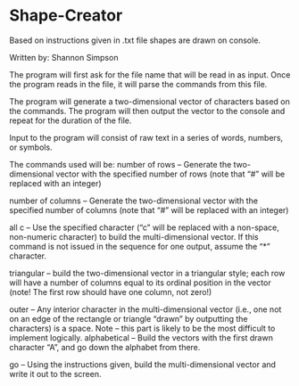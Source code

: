 Shape-Creator
=============

Based on instructions given in .txt file shapes are drawn on console.


Written by: Shannon Simpson

The program will first ask for the file name that will be read in as input. Once the program reads in the file, 
it will parse the commands from this file.

The program will generate a two-dimensional vector of characters based on the commands.
The program will then output the vector to the console and repeat for the duration of the file.

Input to the program will consist of raw text in a series of words, numbers, or symbols. 

The commands used will be:
number of rows – Generate the two-dimensional vector with the specified number of rows 
          (note that “#” will be replaced with an integer)
          
number of columns – Generate the two-dimensional vector with the specified number of columns 
          (note that “#” will be replaced with an integer)
          
all c – Use the specified character (“c” will be replaced with a non-space, non-numeric character) 
        to build the multi-dimensional vector. 
        If this command is not issued in the sequence for one output, assume the “*” character.
        
triangular – build the two-dimensional vector in a triangular style; 
            each row will have a number of columns equal to its ordinal position in the vector 
            (note! The first row should have one column, not zero!)
            
outer – Any interior character in the multi-dimensional vector 
      (i.e., one not on an edge of the rectangle or triangle “drawn” by outputting the characters) 
      is a space. Note – this part is likely to be the most difficult to implement logically.
alphabetical – Build the vectors with the first drawn character “A”, and go down the alphabet from there.

go – Using the instructions given, build the multi-dimensional vector and write it out to the screen.
